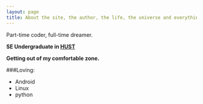 ```yaml
---
layout: page
title: About the site, the author, the life, the universe and everything more.
---
```


<div class="message">
    Part-time coder, full-time dreamer.
</div>

**SE Undergraduate in [HUST](http://www.hust.edu.cn/)**

**Getting out of my comfortable zone.**

###Loving:

- Android
- Linux
- python
